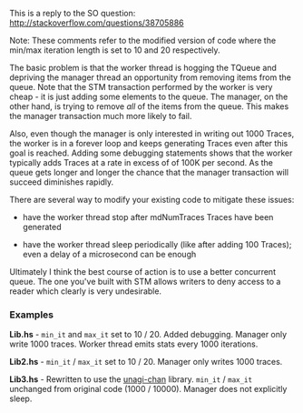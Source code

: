
This is a reply to the SO question: http://stackoverflow.com/questions/38705886

Note: These comments refer to the modified version of code
where the min/max iteration length is set to 10 and 20 respectively.

The basic problem is that the worker thread is hogging
the TQueue and depriving the manager thread an opportunity
from removing items from the queue. Note that the
STM transaction performed by the worker is very cheap - it is
just adding some elements to the queue. The manager, on the
other hand, is trying to remove _all_ of the items from the
queue. This makes the manager transaction much more likely to
fail.

Also, even though the manager is only interested in writing out
1000 Traces, the worker is in a forever loop and keeps generating
Traces even after this goal is reached. Adding some debugging statements
shows that the worker typically adds Traces at a rate in excess
of of 100K per second. As the queue gets longer and longer the
chance that the manager transaction will succeed diminishes rapidly.

There are several way to modify your existing code to mitigate
these issues:

- have the worker thread stop after mdNumTraces Traces have been generated
  
- have the worker thread sleep periodically (like after adding 100 Traces); even a delay of a microsecond can be enough

Ultimately I think the best course of action is to use a better
concurrent queue. The one you've built with STM allows writers
to deny access to a reader which clearly is very undesirable.

### Examples

__Lib.hs__ - `min_it` and `max_it` set to 10 / 20. Added debugging. Manager only write 1000 traces. Worker thread emits stats every 1000 iterations.

__Lib2.hs__ - `min_it` / `max_it` set to 10 / 20.  Manager only writes 1000 traces. 

__Lib3.hs__ - Rewritten to use the [unagi-chan][unagi-chan] library. `min_it` / `max_it` unchanged from original code (1000 / 10000). Manager does not explicitly sleep.

  [unagi-chan]: https://hackage.haskell.org/package/unagi-chan

